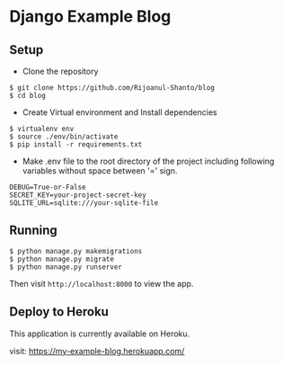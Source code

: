 # Django Example Blog

## Setup

- Clone the repository

```shell script
$ git clone https://github.com/Rijoanul-Shanto/blog
$ cd blog
```
- Create Virtual environment and Install dependencies
```shell script
$ virtualenv env
$ source ./env/bin/activate
$ pip install -r requirements.txt
```
- Make .env file to the root directory of the project including following variables without space between '=' sign.
```shell script
DEBUG=True-or-False
SECRET_KEY=your-project-secret-key
SQLITE_URL=sqlite:///your-sqlite-file
```

## Running

```shell script
$ python manage.py makemigrations
$ python manage.py migrate
$ python manage.py runserver
```

Then visit `http://localhost:8000` to view the app.

## Deploy to Heroku
This application is currently available on Heroku.

visit: https://my-example-blog.herokuapp.com/


